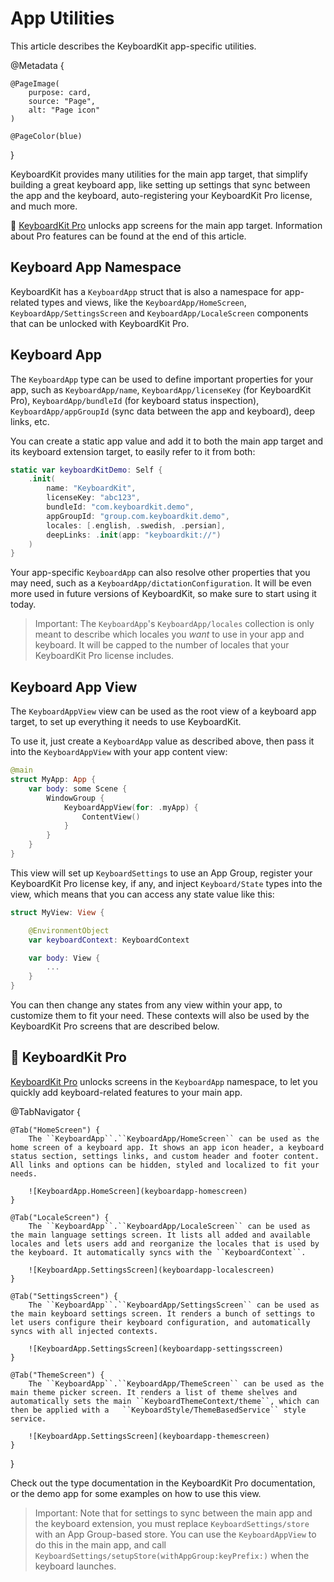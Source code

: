 # App Utilities

This article describes the KeyboardKit app-specific utilities.

@Metadata {

    @PageImage(
        purpose: card,
        source: "Page",
        alt: "Page icon"
    )

    @PageColor(blue)
}

KeyboardKit provides many utilities for the main app target, that simplify building a great keyboard app, like setting up settings that sync between the app and the keyboard, auto-registering your KeyboardKit Pro license, and much more.   

👑 [KeyboardKit Pro][Pro] unlocks app screens for the main app target. Information about Pro features can be found at the end of this article.



## Keyboard App Namespace

KeyboardKit has a ``KeyboardApp`` struct that is also a namespace for app-related types and views, like the ``KeyboardApp/HomeScreen``, ``KeyboardApp/SettingsScreen`` and ``KeyboardApp/LocaleScreen`` components that can be unlocked with KeyboardKit Pro.



## Keyboard App

The ``KeyboardApp`` type can be used to define important properties for your app, such as ``KeyboardApp/name``, ``KeyboardApp/licenseKey`` (for KeyboardKit Pro), ``KeyboardApp/bundleId`` (for keyboard status inspection), ``KeyboardApp/appGroupId`` (sync data between the app and keyboard), deep links, etc.

You can create a static app value and add it to both the main app target and its keyboard extension target, to easily refer to it from both:

```swift
static var keyboardKitDemo: Self {
    .init(
        name: "KeyboardKit",
        licenseKey: "abc123",
        bundleId: "com.keyboardkit.demo",
        appGroupId: "group.com.keyboardkit.demo",
        locales: [.english, .swedish, .persian],
        deepLinks: .init(app: "keyboardkit://")
    )
}
```

Your app-specific ``KeyboardApp`` can also resolve other properties that you may need, such as a ``KeyboardApp/dictationConfiguration``. It will be even more used in future versions of KeyboardKit, so make sure to start using it today.

> Important: The ``KeyboardApp``'s ``KeyboardApp/locales`` collection is only meant to describe which locales you *want* to use in your app and keyboard. It will be capped to the number of locales that your KeyboardKit Pro license includes.


## Keyboard App View

The ``KeyboardAppView`` view can be used as the root view of a keyboard app target, to set up everything it needs to use KeyboardKit.

To use it, just create a ``KeyboardApp`` value as described above, then pass it into the ``KeyboardAppView`` with your app content view:

```swift
@main
struct MyApp: App {
    var body: some Scene {
        WindowGroup {
            KeyboardAppView(for: .myApp) {
                ContentView()
            }
        }
    }
}
```

This view will set up ``KeyboardSettings`` to use an App Group, register your KeyboardKit Pro license key, if any, and inject ``Keyboard/State`` types into the view, which means that you can access any state value like this:

```swift
struct MyView: View {

    @EnvironmentObject
    var keyboardContext: KeyboardContext

    var body: View {
        ...
    }
}
```

You can then change any states from any view within your app, to customize them to fit your need. These contexts will also be used by the KeyboardKit Pro screens that are described below.



## 👑 KeyboardKit Pro

[KeyboardKit Pro][Pro] unlocks screens in the ``KeyboardApp`` namespace, to let you quickly add keyboard-related features to your main app.

[Pro]: https://github.com/KeyboardKit/KeyboardKitPro

@TabNavigator {
    
    @Tab("HomeScreen") {
        The ``KeyboardApp``.``KeyboardApp/HomeScreen`` can be used as the home screen of a keyboard app. It shows an app icon header, a keyboard status section, settings links, and custom header and footer content. All links and options can be hidden, styled and localized to fit your needs. 
    
        ![KeyboardApp.HomeScreen](keyboardapp-homescreen)
    }
    
    @Tab("LocaleScreen") {
        The ``KeyboardApp``.``KeyboardApp/LocaleScreen`` can be used as the main language settings screen. It lists all added and available locales and lets users add and reorganize the locales that is used by the keyboard. It automatically syncs with the ``KeyboardContext``.
    
        ![KeyboardApp.SettingsScreen](keyboardapp-localescreen)
    }
    
    @Tab("SettingsScreen") {
        The ``KeyboardApp``.``KeyboardApp/SettingsScreen`` can be used as the main keyboard settings screen. It renders a bunch of settings to let users configure their keyboard configuration, and automatically syncs with all injected contexts.
    
        ![KeyboardApp.SettingsScreen](keyboardapp-settingsscreen)
    }
    
    @Tab("ThemeScreen") {
        The ``KeyboardApp``.``KeyboardApp/ThemeScreen`` can be used as the main theme picker screen. It renders a list of theme shelves and automatically sets the main ``KeyboardThemeContext/theme``, which can then be applied with a   ``KeyboardStyle/ThemeBasedService`` style service.
    
        ![KeyboardApp.SettingsScreen](keyboardapp-themescreen)
    }
}

Check out the type documentation in the KeyboardKit Pro documentation, or the demo app for some examples on how to use this view.

> Important: Note that for settings to sync between the main app and the keyboard extension, you must replace ``KeyboardSettings/store`` with an App Group-based store. You can use the ``KeyboardAppView`` to do this in the main app, and call  ``KeyboardSettings/setupStore(withAppGroup:keyPrefix:)`` when the keyboard launches.
